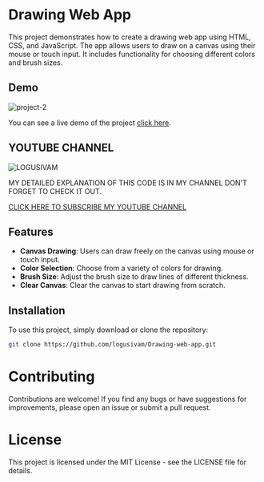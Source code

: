 # Drawing Web App

This project demonstrates how to create a drawing web app using HTML, CSS, and JavaScript. The app allows users to draw on a canvas using their mouse or touch input. It includes functionality for choosing different colors and brush sizes.

## Demo

![project-2](https://github.com/logusivam/Drawing-web-app/assets/106108501/e0decbeb-42c2-4306-882a-863f5d0dd4be)

You can see a live demo of the project [click here](https://logusivam.github.io/Drawing-web-app/).

## YOUTUBE CHANNEL
![LOGUSIVAM](https://github.com/logusivam/Drawing-web-app/assets/106108501/a8a57621-d8aa-4472-81a0-3e522f80a620)

MY DETAILED EXPLANATION OF THIS CODE IS IN MY CHANNEL DON'T FORGET TO CHECK IT OUT.

[CLICK HERE TO SUBSCRIBE MY YOUTUBE CHANNEL](https://www.youtube.com/@Logusivamacademy26)

## Features

- **Canvas Drawing**: Users can draw freely on the canvas using mouse or touch input.
- **Color Selection**: Choose from a variety of colors for drawing.
- **Brush Size**: Adjust the brush size to draw lines of different thickness.
- **Clear Canvas**: Clear the canvas to start drawing from scratch.

## Installation

To use this project, simply download or clone the repository:

```bash
git clone https://github.com/logusivam/Drawing-web-app.git
```

# Contributing
Contributions are welcome! If you find any bugs or have suggestions for improvements, please open an issue or submit a pull request.

# License
This project is licensed under the MIT License - see the LICENSE file for details.


